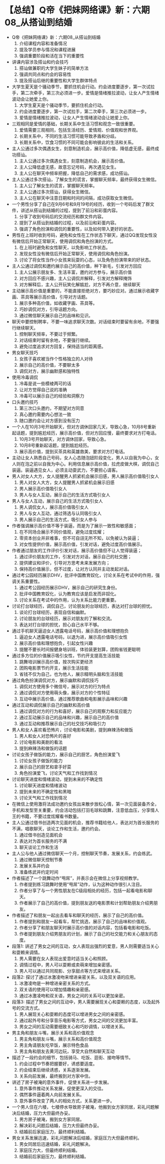 # 【总结】Q帝《把妹网络课》新：六期08_从搭讪到结婚

-   Q帝《把妹网络课》新：六期08_从搭讪到结婚
    1.  介绍课程内容和准备情况
    2.  提及学员参与情况和课程进展
    3.  强调重要阶段和活在当下的重要性
-   讲课内容涉及搭讪和约会技巧
    1.  搭讪做兼职的大学生妹子的简单方法
    2.  强调共同点和约会的容易性
    3.  提及搭讪后继的重要性和大学生群体特点
-   大学生夏天是个骚动季节，要抓住机会行动。约会进度要逐步，第一次试拉手，第二次牵手，第三次必须进一步。爱情是情绪推拉波动，让女人产生情绪波动会让她爱上你。
    1.  大学生夏天是个骚动季节，要抓住机会行动。
    2.  约会进度要逐步，第一次试拉手，第二次牵手，第三次必须进一步。
    3.  爱情是情绪推拉波动，让女人产生情绪波动会让她爱上你。
-   三观相同是爱情的基础，长期关系中生活习惯和观念一致很重要。
    1.  爱情需要三观相同，包括生活经历、爱情观、价值观和世界观。
    2.  长期关系中，不同的生活习惯可能导致矛盾和分歧。
    3.  长期关系中，饮食习惯的不同可能会影响彼此的生活和关系。
-   主人公通过多次偶遇女生，刻意制造机会，展示高价值，降低虚无感，最终成功搭讪。
    1.  主人公通过多次偶遇女生，刻意制造机会，展示高价值。
    2.  主人公降低虚无感，故意忘记号码，再次遇见女生。
    3.  主人公在聊天中频率把握，降低自己的需求感，成功搭讪。
-   主人公通过多次搭讪，了解女生的谎言，掌握聊天频率，最终获得女生微信。
    1.  主人公了解女生的谎言，掌握聊天频率。
    2.  主人公通过多次搭讪，获得女生微信。
    3.  主人公在聊天中注意日期和时间的间隔，成功获取女生微信。
-   一个男性分享了自己在9月6号和9月19号的经历，收到一个号码后发了群文件，讲述从搭讪到结婚的过程，提到了前沿和彩蛋内容。
    1.  分享了收到号码后的交流经历和群文件内容。
    2.  提到了从搭讪到结婚的过程，以及前沿和彩蛋内容。
    3.  强调了角色扮演和调侃的重要性，以及如何带入更好的状态。
-   男性在上班时收到号码，避免和女性在工作状态下聊天，通过QQ发现女性没有微信后开始正常聊天，使用调侃和角色扮演的方式。
    1.  在上班时避免和女性聊天，以免影响工作状态。
    2.  发现女性没有微信后开始正常聊天，使用调侃和角色扮演。
    3.  讨论了将女性当作小女孩来玩耍的心态，以及角色扮演带来的好状态。
-   主人公通过调侃和邀约展示自己的高价值，种下新毛，引发对方回应
    1.  主人公展示朋友多、生活丰富，邀约对方参与，展示高价值
    2.  对方回应不感兴趣，主人公调侃并解释，引发对方解释掩饰
    3.  对方解释后，主人公开玩笑化解尴尬，对方不再介意，继续聊天
-   主动展示高价值是重要的，不能直接拒绝对方，要巧妙应对。通过展示收藏字画、茶具等展示高价值，引导对方话题。
    1.  展示多种高价值，如收藏字画、茶具等。
    2.  巧妙调侃对方，引导话题方向。
    3.  通过微信聊天展示自己的品味和见识。
-   聊天中要控制聘率，不要一味追求聊天次数。对话结束时要留有余地，不要强行继续聊天。
    1.  控制聊天频率，不要过于频繁。
    2.  对话结束时留有余地，不要强行继续。
    3.  避免过度追求对方回复，保持适当的距离感。
-   男女聊天技巧
    1.  女孩子喜欢被当作个性格独立的人对待
    2.  展示自己的高价值，不要聊太多
    3.  调侃对方，展示幽默感和独特性
-   使用冷毒调侃
    1.  冷毒是说一些模棱两可的话
    2.  让对方觉得自己说的准确
    3.  冷毒可以展示自己的经验和洞察力
-   口头邀约技巧
    1.  第三次口头邀约，不期望对方同意
    2.  真心邀约需要内心想法一致
    3.  随口邀约会让对方感到没有压力
-   一个人在10月3号开始聊天，但对方调休回家几天，导致心急，10月8号重新起话题，提到尴尬经历，展示高价值，但对方回应慢，最终要求对方打电话。
    1.  10月3号开始聊天，对方调休回家，导致心急。
    2.  10月8号重新起话题，提到尴尬经历。
    3.  展示高价值，提到买茶具和英雄救美，要求对方打电话。
-   主动让女人熟悉自己号码，女人心态随泡妞阶段变化，男人以自我为中心，女人则在泡之前以自我为中心。利用信息展示高价值，拉虎皮做大棋，调侃自己装逼。装逼遇见女人，必须主动耍武力，不要担心请客。
-   男人对女人大方，女人提醒男人抓紧机会展示旧感，男人展示高价值吸引女人
    1.  男人对女人大方，女人提醒男人抓紧机会展示旧感
    2.  男人展示高价值吸引女人
    3.  男人与女人互动，展示自己的生活方式吸引女人
-   男人与女人互动，展示自己的生活方式吸引女人
    1.  男人调侃女人，展示高价值吸引女人
    2.  男人与女人互动，通过筛选与认同吸引女人
    3.  男人展示自己的生活方式，吸引女人参与
-   作者强调展示高价值不等于装逼，而是为了展示一致性和敏感面；
    1.  在不同场合展示不同价值观，避免过度炫耀；
    2.  零资本创业并非难事，但不可自诩无所不知，以免被认为装逼；
    3.  对女性提供价值，展示高价值，引发对话，避免过度高价值展示。
-   作者通过朋友的工作评价引发对话，展示高价值但不让人觉得装逼；
    1.  通过评价朋友的工作，引发对方对话，展示自己的社交圈；
    2.  提供建议和评价，引导对方思考未来发展方向；
    3.  保持高价值展示，但不过度，让对方认同并主动发起对话。
-   通过考公园经历展示DHV，批评中国教育奴化，讨论关系在考试中的作用，强调关系重要性。
    1.  通过考公园经历展示DHV，展示自己的研究生身份。
    2.  批评中国教育奴化，认为教育应该是启发而非奴化。
    3.  讨论关系在考试中的作用，认为关系比能力更重要。
-   讨论打台球经历，调侃自己，讨论朋友的台球经历，表达对打台球的担忧。
    1.  谈论打台球经历，表现自信和幽默。
    2.  讨论朋友的台球经历，展示对朋友的了解和交流。
    3.  表达对打台球的担忧，担心自己水平不够。
-   通过手机聊天逼迫女人透露电话号码，展示高价值和理想抱负
    1.  逼迫女人透露电话号码，以退为进，展示高价值吸引女性
    2.  展示高价值和理想抱负，引起女性兴趣
    3.  提醒不要长时间报健身培训班，体验装更划算，团购省钱更聪明
-   通过多方位的价值展示吸引女性，节约开支提高生活技能
    1.  跳舞培训展示高价值，按次购买更经济
    2.  团购电影票节约开支，展示生活技能
    3.  省钱不仅为自己，也为他人，展示精明头脑和生活技能
-   通过角色扮演调侃对方，展示幽默和调侃技巧
    1.  调侃对方使用多个微信号，展示对方的行为特点
    2.  通过调侃对方使用萌头像，展示对方的个性特征
    3.  互动中展示高价值，通过推荐歌曲和电影展示品味和兴趣
-   通过互动和调侃展示自己的幽默和高价值
    1.  通过调侃对方的行为和喜好，展示自己的观察力和反应能力
    2.  通过互动展示自己的品味和兴趣，展示自己的高价值
    3.  通过互动和推荐展示自己的社交技巧和吸引力
-   男人和女人喜欢看恐怖片，讨论电影和美剧，提到麻辣汤和做饭
    1.  男人和女人对恐怖片的喜好
    2.  讨论电影和美剧的看法
    3.  提到麻辣汤和做饭的话题
-   讨论女孩子做饭的能力，展示自己的厨艺，角色扮演爱飞
    1.  讨论女孩子做饭的能力
    2.  展示自己的厨艺和拿手好菜
    3.  角色扮演爱飞，讨论天气和工作找到情况
-   讨论聊天进度和情绪波动，提到未来的不确定性
    1.  讨论聊天进度和情绪波动
    2.  提到未来的不确定性和黑暗
    3.  讨论天气和工作找到情况
-   在微信上使用激将法成功邀约女孩出来散步放松心情，第一次见面装备齐全，手机和发型至关重要，约会活动包括打羽毛球和跳舞，注意低血压，分享情人王的书籍，不要过度炫耀看书数量。
-   主人公通过借书创造两次见面的机会，推荐书籍给他人，表达对为首长服务的不满，唱歌聊天，谈论工作和生活，邀约约会。
    1.  通过借书创造见面机会
    2.  表达对为首长服务的不满
    3.  聊天谈论工作和生活
-   主人公与他人通过微信聊天一个月，控制聊天节奏，发展关系，约会练武。
    1.  通过微信聊天控制节奏
    2.  发展关系并约会
    3.  准备练武并约定时间
-   作者描述了一个跳舞动作“甩屌”，并表示会在微信上分享视频教学。
    1.  作者提到练习跳舞时使用“甩屌”动作，认为这种动作很引人注目。
    2.  作者分享了与一个男性朋友在C级段相处的经历，包括一起看电影和聊天。
    3.  作者展示了自己的高价值，提到朋友送的电影票和计划帮助朋友介绍男朋友。
-   作者描述了和朋友一起出去看车和聊天的经历，展示了自己的高价值。
    1.  作者提到和朋友一起看车，帮忙挑选，展示了自己的品味和价值观。
    2.  作者分享了和朋友聊天时展示高价值的对话内容，包括看电影和吃饭。
    3.  作者提到朋友介绍男朋友的计划，展示了自己的社交能力和关心朋友的态度。
-   段落1: 讲述了男女之间的互动，女人表现出强烈的爱意，男人则需要适当关心和耍赖来调情。
    1.  男人需要在女人表现出爱意时适当关心和照顾。
    2.  调情过程中，男人可以耍赖或卖萌来增加亲密感。
    3.  男人可以通过共同观影、分享甜点等方式来增进关系。
-   段落2: 探讨了通过冰激凌吻来增进亲密关系，以及双关语的应用。
    1.  冰激凌吻是一种增进亲密关系的方式。
    2.  双关语的使用可以增加情趣和亲密感。
    3.  通过冰激凌吻和双关语，男女之间的关系可以更加亲密。
-   段落3: 描述了男女之间的互动中，男人需要展现关心和耍赖的态度，以及起外号的交流方式。
    1.  男人展现关心和耍赖的态度可以增进男女之间的亲密感。
    2.  通过起外号和分享音乐电影等方式，男女之间的交流更加丰富。
    3.  男女之间的互动需要细致关心和巧妙调情，以增进关系。
-   男主角和朋友斗嘴，展示关系和高价值观念
    1.  男主角和朋友斗嘴，展示关系和高价值观念
    2.  男主角请朋友吃早饭，展示特色食品
    3.  男主角和朋友去黄河边玩，享受大自然和聊天互动
-   描述了一段约会的细节，包括骑马、吃饭、逛街、接吻等情节。
    1.  约会过程中节奏把握要好，诱惑要适度。
    2.  约会结束后继续诱惑，关系逐渐发展。
    3.  关系向前发展，最终搬到对方家中住。
-   讲述了房子被淹的意外事件，促使关系进一步发展。
    1.  意外事件推动关系发展，促使更深入的交往。
    2.  偶然事件逼着两人向前发展关系。
    3.  意外事件改变了两人的相处方式，关系更进一步。
-   一个男人住在六楼，七楼停水导致房子被淹，他搬到女方家同居，彩礼问题解决后结婚，压力大但最终办妥。
    1.  男方房子被淹，搬到女方家同居。
    2.  解决彩礼问题后结婚，压力大但最终办妥。
    3.  结婚前后家庭压力，最终顺利结婚。
-   男女关系发展迅速，彩礼问题解决后结婚，家庭压力大但最终顺利。
    1.  男女同居后迅速结婚，彩礼问题解决。
    2.  家庭压力大，但最终顺利结婚。
    3.  结婚前后家庭压力，最终顺利结婚。